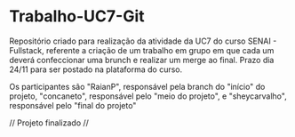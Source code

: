 # Trabalho-UC7-Git
Repositório criado para realização da atividade da UC7 do curso SENAI - Fullstack, referente a criação de um trabalho em grupo em que cada um deverá confeccionar uma brunch e realizar um merge ao final. Prazo dia 24/11 para ser postado na plataforma do curso.

Os participantes são "RaianP", responsável pela branch do "início" do projeto, "concaneto", responsável pelo "meio do projeto", e "sheycarvalho", responsável pelo "final do projeto"



//
Projeto finalizado
//